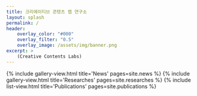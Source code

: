 ```yaml
---
title: 크리에이티브 콘텐츠 랩 연구소
layout: splash
permalink: /
header:
    overlay_color: "#000"
    overlay_filter: "0.5"
    overlay_image: /assets/img/banner.png
excerpt: >
    (Creative Contents Labs)
---
```


{% include gallery-view.html title='News' pages=site.news %}
{% include gallery-view.html title='Researches' pages=site.researches %}
{% include list-view.html title='Publications' pages=site.publications %}
